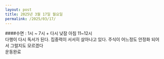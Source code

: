 ```yaml
---
layout: post
title: 2025년 3월 17일 월요일
permalink: /2025/03/17/
---
```

####수면 : 1시 ~ 7시 + 다시 낮잠 아침 11~12시<br/>
다행이 다시 독서가 된다. 집중력이 서서히 살아나고 있다. 주식이 어느정도 안정화 되어서 그럴지도 모르겠다<br/>
운동완료